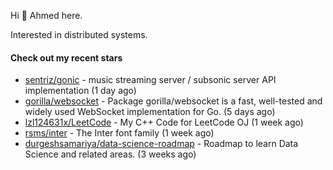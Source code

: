 Hi 👋 Ahmed here.

Interested in distributed systems.

#### Check out my recent stars

- [sentriz/gonic](https://github.com/sentriz/gonic) - music streaming server / subsonic server API implementation  (1 day ago)
- [gorilla/websocket](https://github.com/gorilla/websocket) - Package gorilla/websocket is a fast, well-tested and widely used WebSocket implementation for Go. (5 days ago)
- [lzl124631x/LeetCode](https://github.com/lzl124631x/LeetCode) - My C&#43;&#43; Code for LeetCode OJ (1 week ago)
- [rsms/inter](https://github.com/rsms/inter) - The Inter font family (1 week ago)
- [durgeshsamariya/data-science-roadmap](https://github.com/durgeshsamariya/data-science-roadmap) - Roadmap to learn Data Science and related areas. (3 weeks ago)

